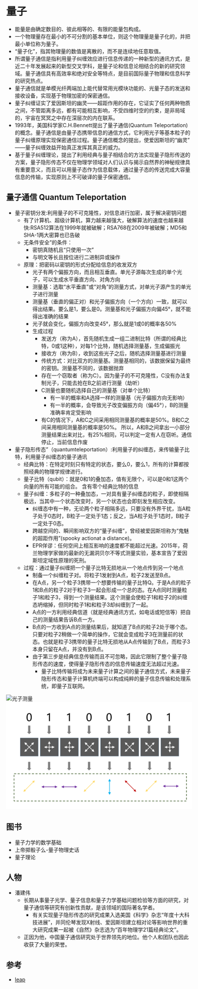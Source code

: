 # 量子

* 能量是由确定数目的、彼此相等的、有限的能量包构成。
* 一个物理量存在最小的不可分割的基本单位，则这个物理量是量子化的，并把最小单位称为量子。
* “量子化”，指其物理量的数值是离散的，而不是连续地任意取值。
* 所谓量子通信是指利用量子纠缠效应进行信息传递的一种新型的通讯方式，是近二十年发展起来的新型交叉学科，是量子论和信息论相结合的新的研究领域。量子通信具有高效率和绝对安全等特点，是目前国际量子物理和信息科学的研究热点。
* 量子通信就是单模光纤两端加上能代替常用光模块功能的、光量子态的发送和接收设备，实现基于物理加密的保密通信。
* 量子纠缠证实了爱因斯坦的幽灵——超距作用的存在，它证实了任何两种物质之间，不管距离多远，都有可能相互影响，不受四维时空的约束，是非局域的，宇宙在冥冥之中存在深层次的内在联系。
* 1993年，美国科学家C.H.Bennett提出了量子通信(Quantum Teleportation)的概念。量子通信是由量子态携带信息的通信方式，它利用光子等基本粒子的量子纠缠原理实现保密通信过程。量子通信概念的提出，使爱因斯坦的“幽灵” ——量子纠缠效益开始真正发挥其真正的威力。
* 基于量子纠缠理论，提出了利用经典与量子相结合的方法实现量子隐形传送的方案，量子隐形传态不仅在物理学领域对人们认识与揭示自然界的神秘规律具有重要意义，而且可以用量子态作为信息载体，通过量子态的传送完成大容量信息的传输，实现原则上不可破译的量子保密通信。

## 量子通信 Quantum Teleportation

* 量子密钥分发:利用量子的不可克隆性，对信息进行加密，属于解决密钥问题
  - 有了计算机、超级计算机，算力越来越强大，破解算法的速度也越来越快:RSA512算法在1999年就被破解；RSA768在2009年被破解；MD5和SHA-1两大密算也已告破
  - 无条件安全”的条件：
    + 密钥真随机且“只使用一次”
    + 与明文等长且按位进行二进制异或操作
  - 原理：把密码以密钥的形式分配给信息的收发双方
    + 光子有两个偏振方向，而且相互垂直。单光子源每次生成的单个光子，可以生成水平垂直方向、对角方向
    + 测量基：选取“水平垂直”或“对角”的测量方式，对单光子源产生的单光子进行测量
    + 测量基（垂直的偏正对）和光子偏振方向（一个方向）一致，就可以得出结果。要么是1，要么是0。测量基和光子偏振方向偏45°，就不能得出准确的结果
    + 光子就会变化，偏振方向改变45°，那么就是1或0的概率各50%
    + 生成过程
      * 发送方（称为A），首先随机生成一组二进制比特（所谓的经典比特，0或1这种），对每1个比特，随机选择测量基，生成偏振光
      * 接收方（称为B），收到这些光子之后，随机选择测量基进行测量
      * 传统方式：对比双方的测量基。测量基相同的，该数据保留为最终的密钥。测量基不同的，该数据抛弃
      * 存在一个窃取者（称为C）。因为量子的不可克隆性，C没有办法复制光子，只能去抢在B之前进行测量（劫听）
      * C测量也要随机选择自己的测量基（对单个比特）
        - 有一半的概率和A选择一样的测量基（光子偏振方向无影响）
        - 有一半的概率，会导致光子改变偏振方向（偏45°），B的测量准确率肯定受影响
      * 有C的情况下，A和C之间采用相同测量基的概率是50%。B和C之间采用相同测量基的概率是50%。 所以，A和B之间拿出一小部分测量结果出来对比，有25%相同，可以判定一定有人在窃听。通信停止，当前信息作废
* 量子隐形传态”（quantumteleportation）:利用量子的纠缠态，来传输量子比特，利用量子纠缠态的量子通讯
  - 经典比特：在特定时刻只有特定的状态，要么0，要么1，所有的计算都按照经典的物理学规律进行。
  - 量子比特（qubit）：就是0和1的叠加态，值有无限个，可以是0和1这两个向量的所有可能的组合。 含有零个经典比特的信息
  - 量子纠缠：多粒子的一种叠加态，一对具有量子纠缠态的粒子，即使相隔极远，当其中一个状态改变时，另一个状态也会即刻发生相应改变。
    + 纠缠态中有一种，无论两个粒子相隔多远，只要没有外界干扰，当A粒子处于0态时，B粒子一定处于1态；反之，当A粒子处于1态时，B粒子一定处于0态。
    + 跨越空间的、瞬间影响双方的“量子纠缠”，曾经被爱因斯坦称为“鬼魅的超距作用”(spooky actionat a distance)。
    + EPR佯谬：任何空间上相互影响的速度都不能超过光速。2015年，荷兰物理学家做的最新的无漏洞贝尔不等式测量实验，基本宣告了爱因斯坦定域性原理的死刑。
  - 过程：通过量子纠缠把一个量子比特无损地从一个地点传到另一个地点
    + 制备一个纠缠粒子对。将粒子1发射到A点，粒子2发送至B点。
    + 在A点，另一个粒子3携带一个想要传输的量子比特Q。于是A点的粒子1和B点的粒子2对于粒子3一起会形成一个总的态。在A点同时测量粒子1和粒子3，得到一个测量结果。这个测量会使粒子1和粒子2的纠缠态坍缩掉，但同时粒子1和和粒子3却纠缠到了一起。
    + A点的一方利用经典信道（就是经典通讯方式，如电话或短信等）把自己的测量结果告诉B点一方。
    + B点的一方收到A点的测量结果后，就知道了B点的粒子2处于哪个态。只要对粒子2稍做一个简单的操作，它就会变成粒子3在测量前的状态。也就是粒子3携带的量子比特无损地从A点传输到了B点，而粒子3本身只留在A点，并没有到B点。
    + 由于第三步是经典信息传输而且不可忽略，因此它限制了整个量子隐形传态的速度，使得量子隐形传态的信息传输速度无法超过光速。
      * 量子比特传输将成为未来量子计算之间的量子通信方式，未来量子隐形传态和量子计算机终端可以构成纯粹的量子信息传输和处理系统，即量子互联网。

![光子测量](../_static/quatum.jpg "Optional title")
![编码](../_static/quantum_1.png "Optional title")

## 图书

* 量子力学的数学基础
* 上帝掷骰子么-量子物理史话
* 量子理论

## 人物

* 潘建伟
  - 长期从事量子光学、量子信息和量子力学基础问题检验等方面的研究，对量子通信等研究有创新性贡献，是该领域的国际著名学者。
    - 有关实现量子隐形传态的研究成果入选美国《科学》杂志“年度十大科技进展”，并同伦琴发现X射线、爱因斯坦建立相对论等影响世界的重大研究成果一起被《自然》杂志选为“百年物理学21篇经典论文”。
  - 正因为他，中国量子通信研究处于世界领先的地位。他个人和团队也因此收获了大量的荣誉。

## 参考

* [leap](https://cloud.dwavesys.com/leap)

